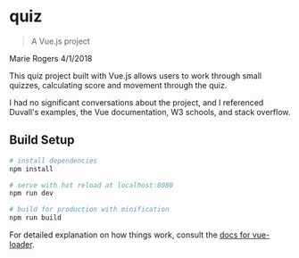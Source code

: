 # quiz

> A Vue.js project

Marie Rogers
4/1/2018

This quiz project built with Vue.js allows users to work through small quizzes, calculating score and movement through the quiz. 

I had no significant conversations about the project, and I referenced Duvall's examples, the Vue documentation, W3 schools, and stack overflow.

## Build Setup

``` bash
# install dependencies
npm install

# serve with hot reload at localhost:8080
npm run dev

# build for production with minification
npm run build
```

For detailed explanation on how things work, consult the [docs for vue-loader](http://vuejs.github.io/vue-loader).
